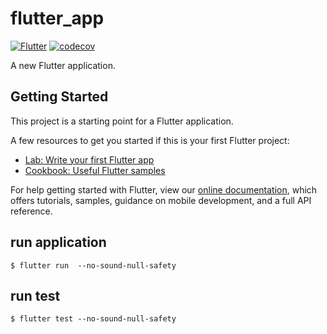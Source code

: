 # flutter_app

[![Flutter](https://github.com/Thirosue/flutter_study/actions/workflows/flutter.yml/badge.svg)](https://github.com/Thirosue/flutter_study/actions/workflows/flutter.yml)
[![codecov](https://codecov.io/gh/Thirosue/flutter_study/branch/master/graph/badge.svg?token=780C8X1CWE)](https://codecov.io/gh/Thirosue/flutter_study)

A new Flutter application.

## Getting Started

This project is a starting point for a Flutter application.

A few resources to get you started if this is your first Flutter project:

- [Lab: Write your first Flutter app](https://flutter.dev/docs/get-started/codelab)
- [Cookbook: Useful Flutter samples](https://flutter.dev/docs/cookbook)

For help getting started with Flutter, view our
[online documentation](https://flutter.dev/docs), which offers tutorials,
samples, guidance on mobile development, and a full API reference.

## run application

```
$ flutter run  --no-sound-null-safety
```

## run test

```
$ flutter test --no-sound-null-safety
```
